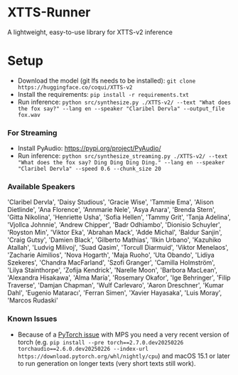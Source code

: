 # XTTS-Runner
A lightweight, easy-to-use library for XTTS-v2 inference

# Setup

* Download the model (git lfs needs to be installed): `git clone https://huggingface.co/coqui/XTTS-v2`
* Install the requirements: `pip install -r requirements.txt`
* Run inference: `python src/synthesize.py ./XTTS-v2/ --text "What does the fox say?" --lang en --speaker "Claribel Dervla" --output_file fox.wav`

### For Streaming

* Install PyAudio: https://pypi.org/project/PyAudio/
* Run inference: `python src/synthesize_streaming.py ./XTTS-v2/ --text "What does the fox say? Ding Ding Ding Ding." --lang en --speaker "Claribel Dervla" --speed 0.6 --chunk_size 20`

### Available Speakers

'Claribel Dervla', 'Daisy Studious', 'Gracie Wise', 'Tammie Ema', 'Alison Dietlinde', 'Ana Florence', 'Annmarie Nele', 'Asya Anara', 'Brenda Stern', 'Gitta Nikolina', 'Henriette Usha', 'Sofia Hellen', 'Tammy Grit', 'Tanja Adelina', 'Vjollca Johnnie', 'Andrew Chipper', 'Badr Odhiambo', 'Dionisio Schuyler', 'Royston Min', 'Viktor Eka', 'Abrahan Mack', 'Adde Michal', 'Baldur Sanjin', 'Craig Gutsy', 'Damien Black', 'Gilberto Mathias', 'Ilkin Urbano', 'Kazuhiko Atallah', 'Ludvig Milivoj', 'Suad Qasim', 'Torcull Diarmuid', 'Viktor Menelaos', 'Zacharie Aimilios', 'Nova Hogarth', 'Maja Ruoho', 'Uta Obando', 'Lidiya Szekeres', 'Chandra MacFarland', 'Szofi Granger', 'Camilla Holmström', 'Lilya Stainthorpe', 'Zofija Kendrick', 'Narelle Moon', 'Barbora MacLean', 'Alexandra Hisakawa', 'Alma María', 'Rosemary Okafor', 'Ige Behringer', 'Filip Traverse', 'Damjan Chapman', 'Wulf Carlevaro', 'Aaron Dreschner', 'Kumar Dahl', 'Eugenio Mataracı', 'Ferran Simen', 'Xavier Hayasaka', 'Luis Moray', 'Marcos Rudaski'

### Known Issues

- Because of a [PyTorch issue](https://github.com/pytorch/pytorch/issues/134416) with MPS you need a very recent version of torch (e.g. `pip install --pre torch==2.7.0.dev20250226 torchaudio==2.6.0.dev20250226 --index-url https://download.pytorch.org/whl/nightly/cpu`) and macOS 15.1 or later to run generation on longer texts (very short texts still work).
